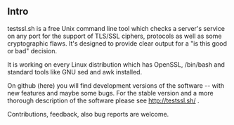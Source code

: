 
## Intro

testssl.sh is a free Unix command line tool which checks a server's service on 
any port for the support of TLS/SSL ciphers, protocols as well as some cryptographic flaws.
It's designed to provide clear output for a "is this good or bad" decision.

It is working on every Linux distribution which has OpenSSL, /bin/bash and
standard tools like GNU sed and awk installed.

On github (here) you will find development versions of the software -- with new features and maybe some bugs. For the stable version and a more thorough description of the software please see http://testssl.sh/ .

Contributions, feedback, also bug reports are welcome.


